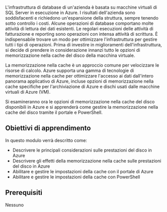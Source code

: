 L'infrastruttura di database di un'azienda è basata su macchine virtuali di SQL Server in esecuzione in Azure. I risultati dell'azienda sono soddisfacenti e richiedono un'espansione della struttura, sempre tenendo sotto controllo i costi. Alcune operazioni di database comportano molte attività di lettura dei dati esistenti. Le regolari esecuzioni delle attività di fatturazione e reporting sono operazioni con intensa attività di scrittura. È indispensabile trovare un modo per ottimizzare l'infrastruttura per gestire tutti i tipi di operazioni. Prima di investire in miglioramenti dell'infrastruttura, si decide di prendere in considerazione innanzi tutto le opzioni di memorizzazione nella cache del disco della macchina virtuale.

La memorizzazione nella cache è un approccio comune per velocizzare le risorse di calcolo. Azure supporta una gamma di tecnologie di memorizzazione nella cache per ottimizzare l'accesso ai dati dall'intero panorama applicativo di Azure, incluse opzioni di memorizzazione nella cache specifiche per l'archiviazione di Azure e dischi usati dalle macchine virtuali di Azure (VM).

Si esamineranno ora le opzioni di memorizzazione nella cache del disco disponibili in Azure e si apprenderà come gestire la memorizzazione nella cache del disco tramite il portale e PowerShell.

## <a name="learning-objectives"></a>Obiettivi di apprendimento

In questo modulo verrà descritto come:

- Descrivere le principali considerazioni sulle prestazioni del disco in Azure
- Descrivere gli effetti della memorizzazione nella cache sulle prestazioni del disco in Azure
- Abilitare e gestire le impostazioni della cache con il portale di Azure
- Abilitare e gestire le impostazioni della cache con PowerShell

## <a name="prerequisites"></a>Prerequisiti  

Nessuno